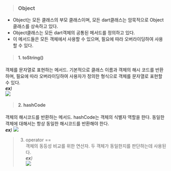 > ###  Object
+ Object는 모든 클래스의 부모 클래스이며, 모든 dart클래스는 암묵적으로 Object클래스를 상속하고 있다.
+ Object클래스는 모든 dart객체의 공통된 메서드를 정의하고 있다.
+ 이 메서드들은 모든 객체에서 사용할 수 있으며, 필요에 따라 오버라이딩하여 사용할 수 있다.



> ####  1. toString()
   객체를 문자열로 표현하는 메서드. 기본적으로 클래스 이름과 객체의 해시 코드를 반환하며, 필요에 따라 오버라이딩하여 사용자가 정의한 형식으로 객체를 문자열로 표현할 수 있다.<br/>
_**ex**)_<br>
![](https://velog.velcdn.com/images/hee462/post/9f0f584f-a55a-439c-a7f9-fd66b7584fa7/image.png)
>#### 2. hashCode
   객체의 해시코드를 반환하는 메서드. hashCode는 객체의 식별자 역할을 한다. 동일한 객체에 대해서는 항상 동일한 해시코드를 반환해야 한다.<br/>
   _**ex**)_
  ![](https://velog.velcdn.com/images/hee462/post/e041f9ed-a928-49ea-a173-f9f0673b8734/image.png)
>3. operator ==<br>
   객체의 동등성 비교를 위한 연산자. 두 객체가 동일한지를 판단하는데 사용된다.<br>
_**ex**)_<br>
![](https://velog.velcdn.com/images/hee462/post/a7eadc66-da8e-452a-9a59-04383b793f6f/image.png)
